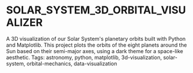 # SOLAR_SYSTEM_3D_ORBITAL_VISUALIZER
A 3D visualization of our Solar System's planetary orbits built with Python and Matplotlib. This project plots the orbits of the eight planets around the Sun based on their semi-major axes, using a dark theme for a space-like aesthetic.  Tags: astronomy, python, matplotlib, 3d-visualization, solar-system, orbital-mechanics, data-visualization
